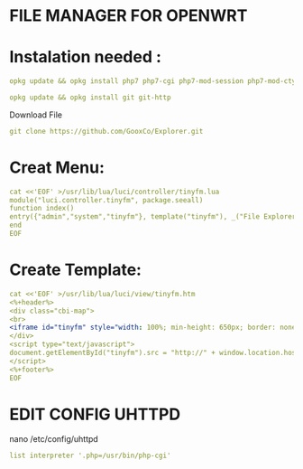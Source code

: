 # FILE MANAGER FOR OPENWRT

# Instalation needed :
```yaml
opkg update && opkg install php7 php7-cgi php7-mod-session php7-mod-ctype php7-mod-fileinfo php7-mod-mbstring iconv php7-mod-json
```
```yaml
opkg update && opkg install git git-http
```
Download File
```yaml
git clone https://github.com/GooxCo/Explorer.git
```

# Creat Menu:
```yaml
cat <<'EOF' >/usr/lib/lua/luci/controller/tinyfm.lua
module("luci.controller.tinyfm", package.seeall)
function index()
entry({"admin","system","tinyfm"}, template("tinyfm"), _("File Explorer"), 55).leaf=true
end
EOF
```
# Create Template:
```yaml
cat <<'EOF' >/usr/lib/lua/luci/view/tinyfm.htm
<%+header%>
<div class="cbi-map">
<br>
<iframe id="tinyfm" style="width: 100%; min-height: 650px; border: none; border-radius: 2px;"></iframe>
</div>
<script type="text/javascript">
document.getElementById("tinyfm").src = "http://" + window.location.hostname + "/tinyfm.php";
</script>
<%+footer%>
EOF
```

# EDIT CONFIG UHTTPD

nano /etc/config/uhttpd
```yaml
list interpreter '.php=/usr/bin/php-cgi'
```

